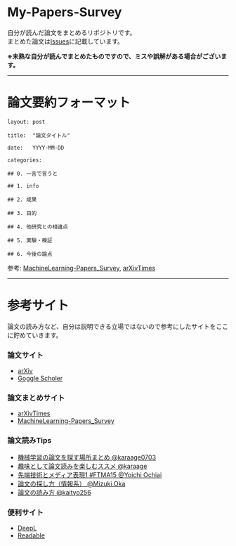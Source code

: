 # My-Papers-Survey

自分が読んだ論文をまとめるリポジトリです。<br>
まとめた論文は[Issues](https://github.com/tsutsumi-ozro/My-Papers-Survey/issues)に記載しています。<br>

**※未熟な自分が読んでまとめたものですので、ミスや誤解がある場合がございます。**

---------------------------------------


# 論文要約フォーマット
```
layout: post

title:  "論文タイトル"

date:   YYYY-MM-DD

categories: 

## 0. 一言で言うと

## 1. info

## 2. 成果

## 3. 目的

## 4. 他研究との相違点

## 5. 実験・検証

## 6. 今後の論点

```
参考: [MachineLearning-Papers_Survey](https://github.com/Yagami360/machine-learning-papers-survey/blob/master/README.md), [arXivTimes](https://github.com/arXivTimes/arXivTimes)

---------------------------------------

# 参考サイト
論文の読み方など、自分は説明できる立場ではないので参考にしたサイトをここに貯めていきます。<br>

### 論文サイト
* [arXiv](https://arxiv.org/)
* [Goggle Scholer](https://scholar.google.co.jp/schhp?hl=ja&as_sdt=0,5)

### 論文まとめサイト
* [arXivTimes](https://github.com/arXivTimes/arXivTimes)
* [MachineLearning-Papers_Survey](https://github.com/Yagami360/machine-learning-papers-survey)

### 論文読みTips
* [機械学習の論文を探す場所まとめ @karaage0703](https://zenn.dev/karaage0703/articles/46806d77983b8a#%E8%AB%96%E6%96%87%E3%82%92%E8%AA%AD%E3%82%93%E3%81%A7%E3%81%BF%E3%82%8B)
* [趣味として論文読みを楽しむススメ @karaage](https://karaage.hatenadiary.jp/entry/2018/08/13/000000)
* [先端技術とメディア表現1 #FTMA15 @Yoichi Ochiai](https://www.slideshare.net/Ochyai/1-ftma15)
* [論文の探し方（情報系） @Mizuki Oka](https://note.com/mizuki_oka/n/nfd3101bec937)
* [論文の読み方 @kaityo256](https://speakerdeck.com/kaityo256/how-to-survey)

### 便利サイト
* [DeepL](https://www.deepl.com/translator)
* [Readable](https://readable.jp/)
















